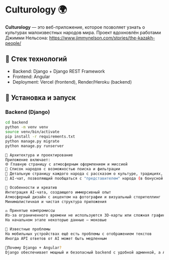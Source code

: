 # Culturology 🌍

**Culturology** — это веб-приложение, которое позволяет узнать о культурах малоизвестных народов мира. Проект вдохновлён работами Джимми Нельсона: https://www.jimmynelson.com/stories/the-kazakh-people/

## 🔧 Стек технологий

- Backend: Django + Django REST Framework
- Frontend: Angular
- Deployment: Vercel (frontend), Render/Heroku (backend)

## 🚀 Установка и запуск

### Backend (Django)
```bash
cd backend
python -m venv venv
source venv/bin/activate
pip install -r requirements.txt
python manage.py migrate
python manage.py runserver

🧩 Архитектура и проектирование
Приложение включает:
🌐 Главную страницу с атмосферным оформлением и миссией
👥 Список народов с возможностью поиска и фильтрации
📖 Детальную страницу каждого народа с рассказом о культуре, традициях, быте
🤖 AI-чат, позволяющий пообщаться с "представителем" народа (в бонусной части)

🌈 Особенности и креатив
Интеграция AI-чата, создающего иммерсивный опыт
Атмосферный дизайн с акцентом на фотографии и визуальный сторителлинг
Минималистичная и чистая структура приложения

⚖️ Принятые компромиссы
Из-за ограниченного времени не используются 3D-карты или сложная графика
На начальном этапе некоторые данные — моковые

🐞 Известные проблемы
На мобильных устройствах ещё есть проблемы с отображением текстов
Иногда API ответов от AI может быть медленным

🤔Почему Django + Angular?
Django обеспечивает мощный и безопасный backend с удобной админкой, а Angular — богатый, структурированный frontend, идеально подходящий для масштабируемых приложений.


